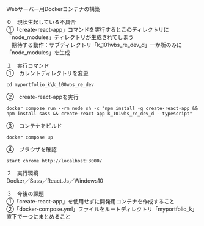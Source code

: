 Webサーバー用Dockerコンテナの構築  



０　現状生起している不具合  
①「create-react-app」コマンドを実行するとこのディレクトリに「node_modules」ディレクトリが生成されてしまう  
　期待する動作：サブディレクトリ「k_101wbs_re_dev_d」一か所のみに「node_modules」を生成  

１　実行コマンド  
①　カレントディレクトリを変更  
```
cd myportfolio_k\k_100wbs_re_dev
```
②　create-react-appを実行
```
docker compose run --rm node sh -c "npm install -g create-react-app && npm install sass && create-react-app k_101wbs_re_dev_d --typescript"
```
③　コンテナをビルド
```
docker compose up
```
④　ブラウザを確認
```
start chrome http://localhost:3000/
```

２　実行環境  
Docker／Sass／React.Js／Windows10  

３　今後の課題  
①「create-react-app」を使用せずに開発用コンテナを作成すること  
②「docker-compose.yml」ファイルをルートディレクトリ「myportfolio_k」直下で一つにまとめること  
